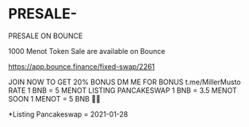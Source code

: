 # PRESALE-
PRESALE ON BOUNCE


1000 Menot Token Sale are available on Bounce

https://app.bounce.finance/fixed-swap/2261

JOIN NOW TO GET 20% BONUS 
DM ME FOR BONUS t.me/MillerMusto
RATE 1 BNB = 5 MENOT 
LISTING PANCAKESWAP 1 BNB = 3.5 MENOT
SOON 1 MENOT = 5 BNB 🚀🚀

*Listing Pancakeswap = 2021-01-28

